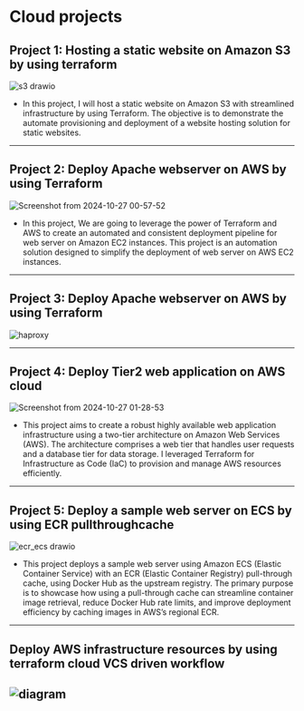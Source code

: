 # Cloud projects
## Project 1: Hosting a static website on Amazon S3 by using terraform
![s3 drawio](https://github.com/user-attachments/assets/1048ab8d-9cca-459f-9f62-9c86a3769ff1)
- In this project, I will host a static website on Amazon S3 with streamlined infrastructure by using Terraform. The objective is to demonstrate the automate provisioning and deployment of a website hosting solution for static websites.
---
  
## Project 2: Deploy Apache webserver on AWS by using Terraform
![Screenshot from 2024-10-27 00-57-52](https://github.com/user-attachments/assets/d9ff2cfb-1e85-4c9d-a51f-745f0643e83c)
- In this project, We are going to leverage the power of Terraform and AWS to create an automated and consistent
deployment pipeline for web server on Amazon EC2 instances. This
project is an automation solution designed to simplify the
deployment of web server on AWS EC2 instances.
---

## Project 3: Deploy Apache webserver on AWS by using Terraform
![haproxy](https://github.com/user-attachments/assets/6e5e33bc-feb2-4bba-9936-1bf67c760533)

---

## Project 4: Deploy Tier2 web application on AWS cloud
![Screenshot from 2024-10-27 01-28-53](https://github.com/user-attachments/assets/549c216e-4f28-4152-a948-3ecb4a5f8a13)
- This project aims to create a robust highly available web application
infrastructure using a two-tier architecture on Amazon Web Services
(AWS). The architecture comprises a web tier that handles user
requests and a database tier for data storage. I leveraged Terraform
for Infrastructure as Code (IaC) to provision and manage AWS
resources efficiently.

---
## Project 5: Deploy a sample web server on ECS by using ECR pullthroughcache

![ecr_ecs drawio](https://github.com/user-attachments/assets/35014504-ecbc-42e5-8c80-99c43e76d781)
- This project deploys a sample web server using Amazon ECS (Elastic Container Service) with an ECR (Elastic Container Registry) pull-through cache, using Docker Hub as the upstream registry. The primary purpose is to showcase how using a pull-through cache can streamline container image retrieval, reduce Docker Hub rate limits, and improve deployment efficiency by caching images in AWS’s regional ECR.
---
## Deploy AWS infrastructure resources by using terraform cloud VCS driven workflow

![diagram](https://github.com/user-attachments/assets/56262507-2776-4647-b9a9-48516a7f9afd)
---
